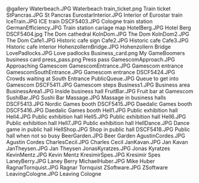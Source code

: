 @gallery
Waterbeach.JPG		Waterbeach
train_ticket.png		Train ticket
StPancras.JPG		St Pancras
EurostarInterior.JPG		Interior of Eurostar train
IceTrain.JPG		ICE train
DSCF5403.JPG		Cologne train station
GermanEfficiency.JPG		Train station cariage map
HotelBerg.JPG		Hotel Berg
DSCF5404.jpg		The Dom cathedral
KolnDom.JPG		The Dom
KolnDom2.JPG		The Dom
Cafe1.JPG		Historic cafe sign
Cafe2.JPG		Historic cafe
Cafe3.JPG		Historic cafe interior
HohenzollernBridge.JPG		Hohenzollern Bridge
LovePadlocks.JPG		Love padlocks
Business_card.png		My GameBoomers business card
press_pass.png		Press pass
GamescomApproach.JPG		Approaching Gamescom
GamescomEntrance.JPG		Gamescom entrance
GamescomSouthEntrance.JPG		Gamescom entrance
DSCF5424.JPG		Crowds waiting at South Entrance
PublicQueue.JPG		Queue to get into Gamescom
DSCF5411.JPG		Gamescom steps
Business1.JPG		Business area
BusinessArea1.JPG		Inside business hall
FruitBar.JPG		Fruit bar at Gamescom
SushiBar.JPG		Sushi Bar
Massage.JPG		Massage in business halls
DSCF5413.JPG		Nordic Games booth
DSCF5415.JPG		Daedalic Games booth
DSCF5416.JPG		Daedalic Games booth
Hell1.JPG		Public exhibition hall
Hell4.JPG		Public exhibition hall
Hell5.JPG		Public exhibition hall
Hell6.JPG		Public exhibition hall
Hell7.JPG		Public exhibition hall
HellDance.JPG		Dance game in public hall
HellShop.JPG		Shop in public hall
DSCF5418.JPG		Public hall when not so busy
BeerGarden.JPG		Beer Garden
AgustinCordes.JPG		Agustin Cordes
CharlesCecil.JPG		Charles Cecil
JanKavan.JPG		Jan Kavan
JanTheysen.JPG		Jan Theysen
JonasKyratzes.JPG		Jonas Kyratzes
KevinMentz.JPG		Kevin Mentz
KresimirSpes.JPG		Kresimir Spes
LaneyBerry.JPG		Laney Berry
MichaelHuber.JPG		Mike Huber
RagnarTornquist.JPG		Ragnar Tornquist
ZSoftware.JPG		ZSoftware
LeavingCologne.JPG		Leaving Cologne
